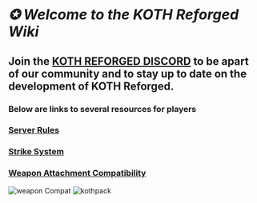 # **_✪ Welcome to the KOTH Reforged Wiki_**

## Join the [KOTH REFORGED DISCORD](https://discord.kothreforged.com/) to be apart of our community and to stay up to date on the development of KOTH Reforged.

### Below are links to several resources for players

### [Server Rules](Pages/rules.md)

### [Strike System](Pages/Strike_System.md)

### [Weapon Attachment Compatibility](Pages/Weapon_Compatability.md)


![weapon Compat](https://github.com/JustCue/KOTH-Reforged/blob/Pages/KOTHWEAPONSMAY25.png)
<img src=".KOTHWEAPONSMAY25.png" alt="kothpack">

